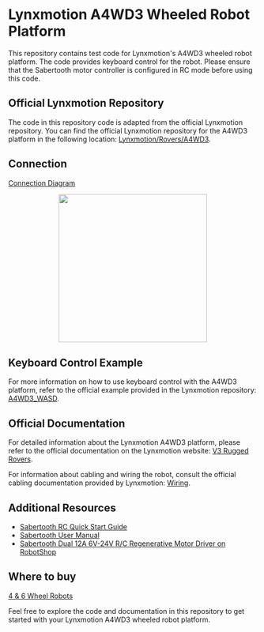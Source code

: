 # Lynxmotion A4WD3 Wheeled Robot Platform

This repository contains test code for Lynxmotion's A4WD3 wheeled robot platform. The code provides keyboard control for the robot. Please ensure that the Sabertooth motor controller is configured in RC mode before using this code.

## Official Lynxmotion Repository

The code in this repository code is adapted from the official Lynxmotion repository. You can find the official Lynxmotion repository for the A4WD3 platform in the following location: [Lynxmotion/Rovers/A4WD3](https://github.com/Lynxmotion/Rovers/tree/master/A4WD3).

## Connection

[Connection Diagram](https://wiki.lynxmotion.com/info/wiki/lynxmotion/view/rover-kits/a4wd3-wheeled/a4wd3-wheeled-quickstart/a4wd3-wheeled-setup/a4wd3-wheeled-setup-mc/)
<p align="center">
  <img src="https://wiki.lynxmotion.com/info/wiki/lynxmotion/download/rover-kits/WebHome/BBU-01-Sabertooth-Wiring-2.png" width="300"/>
</p>

## Keyboard Control Example

For more information on how to use keyboard control with the A4WD3 platform, refer to the official example provided in the Lynxmotion repository: [A4WD3_WASD](https://github.com/Lynxmotion/Rovers/tree/master/A4WD3/A4WD3_WASD).

## Official Documentation

For detailed information about the Lynxmotion A4WD3 platform, please refer to the official documentation on the Lynxmotion website: [V3 Rugged Rovers](https://www.lynxmotion.com/c-12-v3-rugged-rovers.aspx).

For information about cabling and wiring the robot, consult the official cabling documentation provided by Lynxmotion: [Wiring](https://www.lynxmotion.com/03-cabling.aspx).

## Additional Resources

- [Sabertooth RC Quick Start Guide](https://www.robotshop.com/media/files/pdf2/sabertooth-2x12-rc-quick-start.pdf)
- [Sabertooth User Manual](https://www.dimensionengineering.com/datasheets/Sabertooth2x12.pdf)
- [Sabertooth Dual 12A 6V-24V R/C Regenerative Motor Driver on RobotShop](https://www.robotshop.com/en/sabertooth-dual-12a-6v-24v-regenerative-motor-driver.html)

## Where to buy
[4 & 6 Wheel Robots](https://www.robotshop.com/collections/4-wheeled-development-platforms?pf_v_brand=Lynxmotion)

Feel free to explore the code and documentation in this repository to get started with your Lynxmotion A4WD3 wheeled robot platform.

